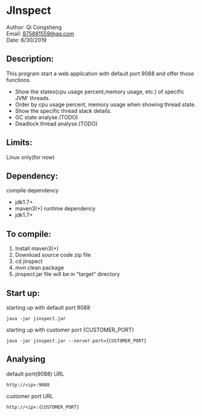 # JInspect

Author: Qi Congsheng <br>
Email: 875881559@qq.com <br>
Date: 6/30/2019

## Description: 
This program start a web application with default port 9088 and offer those functions
* Show the states(cpu usage percent,memory usage, etc.) of specific JVM' threads.
* Order by cpu usage percent, memory usage when showing thread state.
* Show the specific thread stack details.
* GC state analyse.(TODO)
* Deadlock thread analyse.(TODO)

## Limits:
Linux only(for now)

## Dependency:
compile dependency
* jdk1.7+
* maven3(+)
runtime dependency
* jdk1.7+
## To compile:
1. Install maven3(+)
2. Download source code zip file
3. cd jinspect
4. mvn clean package
5. jinspect.jar file will be in "target" directory

## Start up:
starting up with default port 9088
```
java -jar jinspect.jar 
```
starting up with customer port {CUSTOMER_PORT}
```
java -jar jinspect.jar --server.port={CUSTOMER_PORT}
```

## Analysing
default port(9088) URL
```
http://<ip>:9088
```
customer port URL
```
http://<ip>:{CUSTOMER_PORT}
```

